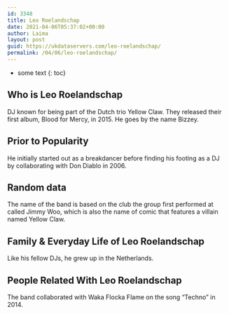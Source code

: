 ```yaml
---
id: 3348
title: Leo Roelandschap
date: 2021-04-06T05:37:02+00:00
author: Laima
layout: post
guid: https://ukdataservers.com/leo-roelandschap/
permalink: /04/06/leo-roelandschap/
---
```


* some text
{: toc}


## Who is Leo Roelandschap
                  
                  
                  
DJ known for being part of the Dutch trio Yellow Claw. They released their first album, Blood for Mercy, in 2015. He goes by the name Bizzey.
                  
              
            
              
            
                
                
                
## Prior to Popularity
                  
                  
                  
He initially started out as a breakdancer before finding his footing as a DJ by collaborating with Don Diablo in 2006.
                  
              
            
              
            
                
                
                
## Random data
                  
                  
                  
The name of the band is based on the club the group first performed at called Jimmy Woo, which is also the name of comic that features a villain named Yellow Claw.
                  
              
            
              
            
                
                
                
## Family & Everyday Life of Leo Roelandschap
                  
                  
                  
Like his fellow DJs, he grew up in the Netherlands.
                  
              
            
              
            
                
                
                
## People Related With Leo Roelandschap
                  
                  
                  
The band collaborated with Waka Flocka Flame on the song &#8220;Techno&#8221; in 2014.
                  
              
            
              
            
                
              
            
              
              
            
            
              
            
          
          
          